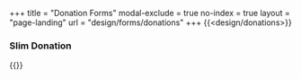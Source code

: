 +++
title = "Donation Forms"
modal-exclude = true
no-index = true
layout = "page-landing"
url = "design/forms/donations"
+++
{{<design/donations>}}
<div
  class="
    border-b border-g-4 mt-10 space-y-4 p-4
"
>
  <h3 class="mb-8 font-sans text-3xl italic leading-none">
    Slim Donation
  </h3>
{{<donate-slim
    title="Slim donation shortcode"
    cta="Customizable CTA"
>}}
</div>

